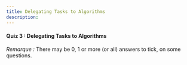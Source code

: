 ```yaml
---
title: Delegating Tasks to Algorithms
description:
---
```

#### Quiz 3 : Delegating Tasks to Algorithms

_Remarque :_ There may be 0, 1 or more (or all) answers to tick, on some questions.
